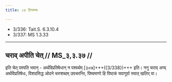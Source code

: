 ```yaml
---
title: ८७ टिप्पण्यः

---
```

- 3/336: Tait.S. 6.3.10.4
- 3/337: MS 1.3.33

____________________________________________


## चराव् अपीति चेत् // MS_३,३.३७ //

इति चेत् पश्यति भवान् - अर्थविप्रतिषेधान् न पश्वर्थम् [३०७]+++({3/338})+++ इति। ननु चराव् अप्य् अर्थविप्रतिषेधः, विशदसिद्ध ओदने चरुशब्दम् उपचरन्ति, पिष्यमाणो हि पिष्टकं यवागूर्वा स्यात् खलिर् वा।
